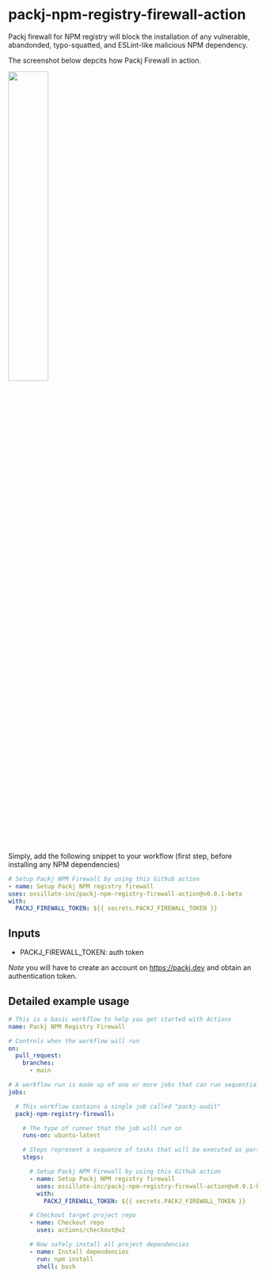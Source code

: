 # packj-npm-registry-firewall-action
Packj firewall for NPM registry will block the installation of any vulnerable, abandonded, typo-squatted, and ESLint-like malicious NPM dependency.

The screenshot below depcits how Packj Firewall in action. 

<img src="https://packj.dev/static/img/example.svg" style="width:40%;height:40%;float:center;"></img>

Simply, add the following snippet to your workflow (first step, before installing any NPM dependencies)

```yaml
# Setup Packj NPM Firewall by using this Github action    
- name: Setup Packj NPM registry firewall
uses: ossillate-inc/packj-npm-registry-firewall-action@v0.0.1-beta
with:
  PACKJ_FIREWALL_TOKEN: ${{ secrets.PACKJ_FIREWALL_TOKEN }}
```

## Inputs

- PACKJ_FIREWALL_TOKEN: auth token

*Note* you will have to create an account on https://packj.dev and obtain an authentication token.

## Detailed example usage

```yaml
# This is a basic workflow to help you get started with Actions
name: Packj NPM Registry Firewall

# Controls when the workflow will run
on:
  pull_request:
    branches:
      - main

# A workflow run is made up of one or more jobs that can run sequentially or in parallel
jobs:

  # This workflow contains a single job called "packj-audit"
  packj-npm-registry-firewall:

    # The type of runner that the job will run on
    runs-on: ubuntu-latest

    # Steps represent a sequence of tasks that will be executed as part of the job
    steps:

      # Setup Packj NPM Firewall by using this Github action
      - name: Setup Packj NPM registry firewall
        uses: ossillate-inc/packj-npm-registry-firewall-action@v0.0.1-beta
        with:
          PACKJ_FIREWALL_TOKEN: ${{ secrets.PACKJ_FIREWALL_TOKEN }}

      # Checkout target project repo
      - name: Checkout repo
        uses: actions/checkout@v2

      # Now safely install all project dependencies
      - name: Install dependencies
        run: npm install
        shell: bash
```
